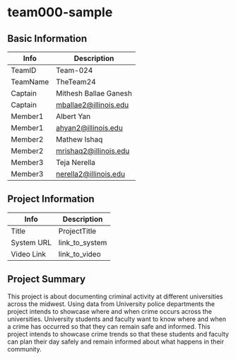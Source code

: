 # team000-sample

## Basic Information

|   Info      |        Description     |
| ----------- | ---------------------- |
| TeamID      |        Team-024        |
| TeamName    |        TheTeam24       |
| Captain     |             Mithesh Ballae Ganesh           |
| Captain     |             mballae2@illinois.edu           |
| Member1     |             Albert Yan           |
| Member1     |             ahyan2@illinois.edu           |
| Member2     |             Mathew Ishaq           |
| Member2     |             mrishaq2@illinois.edu           |
| Member3     |             Teja Nerella           |
| Member3     |             nerella2@illinois.edu           |

## Project Information

|   Info      |        Description     |
| ----------- | ---------------------- |
|  Title      |       ProjectTitle     |
| System URL  |      link_to_system    |
| Video Link  |      link_to_video     |

## Project Summary

This project is about documenting criminal activity at different universities across the midwest. Using data from University police departments the project intends to showcase where and when crime occurs across the universities. University students and faculty want to know where and when a crime has occurred so that they can remain safe and informed. This project intends to showcase crime trends so that these students and faculty can plan their day safely and remain informed about what happens in their community. 
